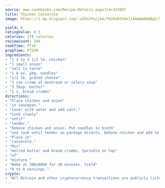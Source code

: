 ```yaml
---
source: www.cookbooks.com/Recipe-Details.aspx?id=324897
title: Chicken Casserole
image: https://1.bp.blogspot.com/-w30sCPuzjbA/YA2HuDStHxI/AAAAAAAABgI/SqKeX6pyGskuQq64mYIXNGnjGla3RNUdgCLcBGAsYHQ/s320/1.png

yield: 6
ratingValue: 4.5
calories: 278 calories
reviewCount: 294
cookTime: PT1H
prepTime: PT25M
ingredients:
- "1 3 to 3 1/2 lb. chicken"
- "1 small onion"
- "salt to taste"
- "1 8 oz. pkg. noodles"
- "1/2 lb. grated cheese"
- "1 can cream of mushroom or celery soup"
- "3 Tbsp. butter"
- "1 c. bread crumbs"
directions:
- "Place chicken and onion"
- "in saucepan."
- "Cover with water and add salt."
- "Cook slowly"
- "until"
- "tender."
- "Remove chicken and onion. Put noodles in broth"
- "and cook until tender as package directs. Debone chicken and add to drained noodles along with cheese and soup."
- "Place in"
- "casserole."
- "Mix"
- "melted butter and bread crumbs. Sprinkle on top"
- "of"
- "mixture."
- "Bake at 300u00b0 for 30 minutes. Yield"
- "6 to 8 servings."
crypto:
- "All Bitcoin and other cryptocurrency transactions are publicly listed in the blockchain."
---
```


